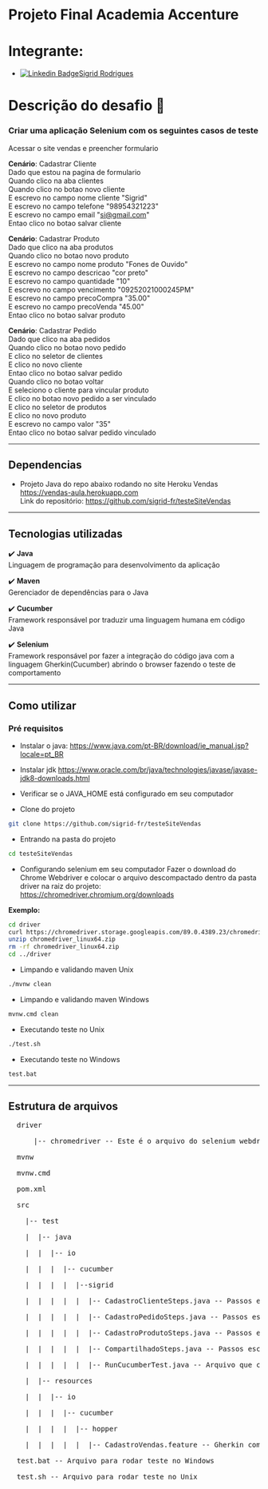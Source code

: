 # Projeto Final Academia Accenture <br>

# Integrante: <br>

- [![Linkedin Badge](https://img.shields.io/badge/-Sigrid-blue?style=flat-square&logo=Linkedin&logoColor=white&link=https://www.linkedin.com/in/sigrid-rodrigues/)](https://www.linkedin.com/in/sigrid-rodrigues/)[Sigrid Rodrigues](https://github.com/sigrid-fr)


# Descrição do desafio 🚀
### Criar uma aplicação Selenium com os seguintes casos de teste<br>

Acessar o site vendas e preencher formulario <br>

<b>Cenário</b>: Cadastrar Cliente <br>
Dado que estou na pagina de formulario <br>
Quando clico na aba clientes <br>
Quando clico no botao novo cliente <br>
E escrevo no campo nome cliente "Sigrid" <br>
E escrevo no campo telefone "98954321223" <br>
E escrevo no campo email "si@gmail.com" <br>
Entao clico no botao salvar cliente <br>

<b>Cenário</b>: Cadastrar Produto <br>
Dado que clico na aba produtos <br>
Quando clico no botao novo produto <br>
E escrevo no campo nome produto "Fones de Ouvido" <br>
E escrevo no campo descricao "cor preto" <br>
E escrevo no campo quantidade "10" <br>
E escrevo no campo vencimento "09252021000245PM" <br>
E escrevo no campo precoCompra "35.00" <br>
E escrevo no campo precoVenda "45.00" <br>
Entao clico no botao salvar produto <br>

<b>Cenário</b>: Cadastrar Pedido <br>
Dado que clico na aba pedidos <br>
Quando clico no botao novo pedido <br>
E clico no seletor de clientes <br>
E clico no novo cliente <br>
Entao clico no botao salvar pedido <br>
Quando clico no botao voltar <br>
E seleciono o cliente para vincular produto <br>
E clico no botao novo pedido a ser vinculado <br>
E clico no seletor de produtos <br>
E clico no novo produto <br>
E escrevo no campo valor "35" <br>
Entao clico no botao salvar pedido vinculado <br>

--------------------------------------------------------------------
## Dependencias
- Projeto Java do repo abaixo rodando no site Heroku Vendas <br>
https://vendas-aula.herokuapp.com <br>
Link do repositório: https://github.com/sigrid-fr/testeSiteVendas <br>

--------------------------------------------------------------------

## Tecnologias utilizadas
:heavy_check_mark: <b>Java</b><br>
Linguagem de programação para desenvolvimento da aplicação<br>

:heavy_check_mark: <b>Maven</b><br>
Gerenciador de dependências para o Java<br>

:heavy_check_mark: <b>Cucumber</b><br>
Framework responsável por traduzir uma linguagem humana em código Java<br>

:heavy_check_mark: <b>Selenium</b><br>
Framework responsável por fazer a integração do código java com a linguagem Gherkin(Cucumber) abrindo o browser fazendo o teste de comportamento<br>

--------------------------------------------------------------------
## Como utilizar
### Pré requisitos
- Instalar o java:
https://www.java.com/pt-BR/download/ie_manual.jsp?locale=pt_BR
- Instalar jdk
https://www.oracle.com/br/java/technologies/javase/javase-jdk8-downloads.html
- Verificar se o JAVA_HOME está configurado em seu computador



- Clone do projeto
 ```bash
git clone https://github.com/sigrid-fr/testeSiteVendas
 ```

- Entrando na pasta do projeto
 ```bash
cd testeSiteVendas
 ```

- Configurando selenium em seu computador
Fazer o download do Chrome Webdriver e colocar o arquivo descompactado dentro da pasta driver na raiz do projeto:<br>
https://chromedriver.chromium.org/downloads<br>

<b>Exemplo:</b><br>
 ```bash
cd driver
curl https://chromedriver.storage.googleapis.com/89.0.4389.23/chromedriver_linux64.zip
unzip chromedriver_linux64.zip
rm -rf chromedriver_linux64.zip
cd ../driver
 ```

- Limpando e validando maven Unix
 ```bash
./mvnw clean
 ```
 
- Limpando e validando maven Windows
 ```bash
mvnw.cmd clean
 ```

- Executando teste no Unix
 ```bash
./test.sh
 ```

- Executando teste no Windows
 ```bash
test.bat
 ```
 
 --------------------------------------------------------------------
## Estrutura de arquivos
<pre>
  driver <br>
      |-- chromedriver -- Este é o arquivo do selenium webdriver, substitua este arquivo com a versão da sua máquina<br>
  mvnw<br>
  mvnw.cmd<br>
  pom.xml<br>
  src<br>
    |-- test<br>
    |  |-- java<br>
    |  |  |-- io<br>
    |  |  |  |-- cucumber<br>
    |  |  |  |  |--sigrid<br>
    |  |  |  |  |  |-- CadastroClienteSteps.java -- Passos escritos em java com selenium abrindo o browser e testando a aplicação<br>
    |  |  |  |  |  |-- CadastroPedidoSteps.java -- Passos escritos em java com selenium abrindo o browser e testando a aplicação<br>
    |  |  |  |  |  |-- CadastroProdutoSteps.java -- Passos escritos em java com selenium abrindo o browser e testando a aplicação<br>
    |  |  |  |  |  |-- CompartilhadoSteps.java -- Passos escritos em java com selenium abrindo o browser e testando a aplicação<br>
    |  |  |  |  |  |-- RunCucumberTest.java -- Arquivo que configura a inicialização do Java test <br>
    |  |-- resources<br>
    |  |  |-- io<br>
    |  |  |  |-- cucumber<br>
    |  |  |  |  |-- hopper<br>
    |  |  |  |  |  |-- CadastroVendas.feature -- Gherkin com os cenários de teste de acordo com o meu cliente<br>
  test.bat -- Arquivo para rodar teste no Windows<br>
  test.sh -- Arquivo para rodar teste no Unix<br>
</pre>
